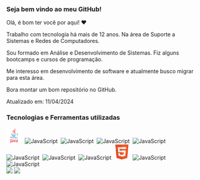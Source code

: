 ### Seja bem vindo ao meu GitHub!

Olá, é bom ter você por aqui!  ❤

Trabalho com tecnologia há mais de 12 anos. Na área de Suporte a Sistemas e Redes de Computadores.

Sou formado em Análise e Desenvolvimento de Sistemas. Fiz alguns bootcamps e cursos de programação.  

Me interesso em desenvolvimento de software e atualmente busco migrar para esta área. 

Bora montar um bom repositório no GitHub.

Atualizado em: 11/04/2024

###  Tecnologias e Ferramentas utilizadas
<div>
  <img src="https://github.com/devicons/devicon/blob/master/icons/java/java-original-wordmark.svg" title="Java" alt="Java" width="40" height="40"/>&nbsp;
  <img src="https://cdn.jsdelivr.net/gh/devicons/devicon@latest/icons/spring/spring-original.svg" title="Spring" alt="JavaScript" width="40" height="40"/>&nbsp;  
  <img src="https://cdn.jsdelivr.net/gh/devicons/devicon@latest/icons/intellij/intellij-original.svg" title="Intellij" alt="JavaScript" width="40" height="40"/>&nbsp;
  <img src="https://cdn.jsdelivr.net/gh/devicons/devicon@latest/icons/vscode/vscode-original-wordmark.svg" title="VS Code" alt="JavaScript" width="40" height="40"/>&nbsp;
  <img src="https://cdn.jsdelivr.net/gh/devicons/devicon@latest/icons/eclipse/eclipse-original.svg" title="Eclipse" alt="JavaScript" width="40" height="40"/>&nbsp;
  <img src="https://cdn.jsdelivr.net/gh/devicons/devicon@latest/icons/postgresql/postgresql-original.svg" title="Postgre" alt="JavaScript" width="40" height="40"/>&nbsp;
  <img src="https://cdn.jsdelivr.net/gh/devicons/devicon@latest/icons/microsoftsqlserver/microsoftsqlserver-original-wordmark.svg" title="SQL Server" alt="JavaScript" width="40" height="40"/>&nbsp;
  <img src="https://cdn.jsdelivr.net/gh/devicons/devicon@latest/icons/postman/postman-original.svg" title="Postman" alt="JavaScript" width="40" height="40"/>&nbsp;
  <img src="https://github.com/devicons/devicon/blob/master/icons/html5/html5-original.svg" title="HTML5" alt="HTML" width="40" height="40"/>&nbsp;
  <img src="https://cdn.jsdelivr.net/gh/devicons/devicon@latest/icons/css3/css3-original.svg" title="JavaScript" alt="JavaScript" width="40" height="40"/>&nbsp;
  <img src="https://cdn.jsdelivr.net/gh/devicons/devicon@latest/icons/javascript/javascript-original.svg" title="JavaScript" alt="JavaScript" width="40" height="40"/>&nbsp;  
</div>



 <div align = "left">
<img height = "200em" src="https://github-readme-stats.vercel.app/api/top-langs/?username=DanielCastilhoNascimento&show_icons=true&theme=bear&count_private=true"/>
<img height = "200em" src="https://github-readme-stats.vercel.app/api?username=DanielCastilhoNascimento&show_icons=true&show_icons=true&theme=bear&count_private=true" />
</div>
